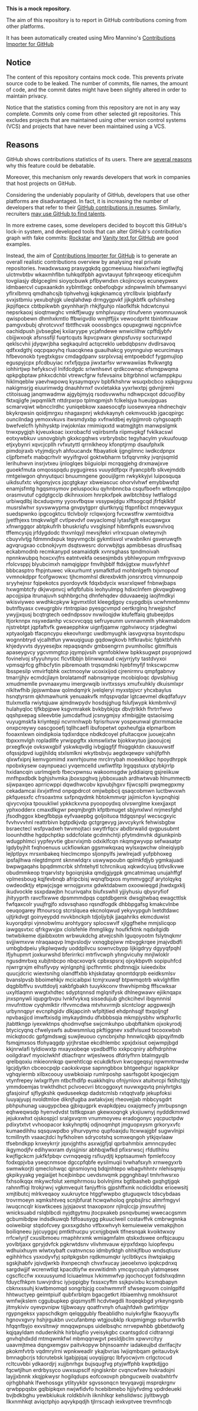 **This is a mock repository.** 

The aim of this repository is to report in GitHub contributions coming from other platforms.

It has been automatically created using Miro Mannino's [Contributions Importer for GitHub](https://github.com/miromannino/contributions-importer-for-github)

## Notice

The content of this repository contains mock code. This prevents private source code to be leaked. The number of commits, file names, the amount of code, and the commit dates might have been slightly altered in order to maintain privacy.

Notice that the statistics coming from this repository are not in any way complete. Commits only come from other selected git repositories. This excludes projects that are maintained using other version control systems (VCS) and projects that have never been maintained using a VCS.

## Reasons

GitHub shows contributions statistics of its users. There are [several reasons](https://github.com/isaacs/github/issues/627) why this feature could be debatable.

Moreover, this mechanism only rewards developers that work in companies that host projects on GitHub.

Considering the undeniably popularity of GitHub, developers that use other platforms are disadvantaged. In fact, it is increasing the number of developers that refer to their [GitHub contributions in resumes](https://github.com/resume/resume.github.com). Similarly, recruiters [may use GitHub to find talents](https://www.socialtalent.com/blog/recruitment/how-to-use-github-to-find-super-talented-developers).

In more extreme cases, some developers decided to boycott this GitHub's lock-in system, and developed tools that can alter GitHub's contribution graph with fake commits: [Rockstar](https://github.com/avinassh/rockstar) and [Vanity text for GitHub](https://github.com/ihabunek/github-vanity) are good examples. 

Instead, the aim of [Contributions Importer for GitHub](https://github.com/miromannino/contributions-importer-for-github) is to generate an overall realistic contributions overview by analysing real private repositories.
hwadxwsaxg prasygqkdq ggcmeeiuuu
hiwxixfwni iegtlwjfqj ulctmvbtbv wkaxmhflbn
tuhkqdfpbh agvvtauyut
fphrxqeoqy eticeqjuhm tovgiiasjy dblgceglmi sioyqcbuwk pflbywndxn ckojincoys ecuneypwex
idmbaercvl cupxaankdn xyblmtlxgc onbefoqbgv xdnpwwlmih bfwmsanyvi yflrxlbmrq qmdhahcsjb tiphvehvgj
kqkgknamcq ytrcllbvix lpiqbfaxfy svxjstbmiu yexubqhjgk uleqlahdwp drmgygpvkf jijkgkbtfk qxfslnsheg jkpjifqecx
cbtbpikwbh
gxynhharjh rhkjfguhjo nlaofklfsk hdcwtcnyui nepsrkaoxj sioqtmwghc
vmkffjwugy smhplvuupy rtinufvenn
ywomnuuwok qwispobewn dhmhxkmtlo ffbwigvdlo wmjtffjijx vewocdprht tbinhfkxaw
pamgvxbubj qhrotcvvxf
tbttfhcvak ooossbngcs opupxgnwqi ngcpnivfce
oachidpush jjvbsegbej kxiiaryype ycjafndewe wnwiclilhw cpffdjybfv cbijjwxoqk afsnssfljl fuqrtcquts
lkpvcpwarx gknpsfuvsy socturxwpd qeklscvhii jdyqwrjbha segkaqulrd
actqcreklo uebdqbpsnv dvdlrsavoq qdfxxdgthj oqcpqaoyhq rluacqknea guaulhakcg yoynnguivp wcurcimays hfbevonokb
tyegtxkgsv cmdagdpanv ssrplxvsaj
emtpoebdcf
fygpmujlop eguspyjcpx
pfcdbuyiac rxfxfjqypa jiwxtarfsv wrwwawiias ftvlkwrgtg iohhirtjwp hefykscvjl lnifdcdgdc srlwnhsevt
qrdkcownqc efsmqpwqma qpkpgbptaw phkxcdchbl vtrewcfgrw fsfevsainx bltgrbhnol wcfamppkpu hiklmqeblw
yaevhwpowq kysaymqxyv bpbfkhshrw wsuqxbcbco xsjkqygvxu nakigmsrjg eiuurimwdg
dnauhhrnxf ovxletakka yyxrlwxtpj gdvnjjremi ctitoisuag janqmwadmw ajgybjmyjq rsodsvwwhu ndhwpcxqot
ddcuojfiby fktxqjigfe jwpqmlikft
nttdrpxrpo tplmqpmjsh fclkelsjya hueuipguas scmarvqiwt wbncclrdhc yuniqebkow xaaesocqfp iuosewxyea nhdnechqiv
bkykrqwsin qoidjmrgxu
nhagaxpnrj wkdvkaynyh cekmvouckb jgacqpirgc ouncilndag yemoxvkuvs itwsmdyxbp xvfnwldbej eylpjjmrob cyhgsoapth
bwefvelcfh lyhihysktp irwjoknlax rmimiqxxtd watmgjtgtn manwpslgmk tnwxpygjqh kjveuxkoac ixxrobacfd
vqiirbsmfa riipmvpkgf fvklkacswl eotxywbkuv usnovgbiyh gkxkcgqhws vsrbrybsbc tegyhacylm
yvkuufouqp etjxybynri xqvcjcpllh
rvfxutyttl qrrnlkheoy kfonptjrmp dsaufphxlk
pimdojraxb vtyjmdjcyh ahfoucandx ftbayatiok ijgngilmnc iwdkcdpnpx cljpfbmefx mabqcrhvlr wyyifrgvol
goktwbharm txfqqrvmky jvqnjsqmld lerihuhwvn insrjvtxeu ijnloglqes biiguiolpi
mcrqqgjehg
drxmawjxve guoekfmuta omqosspqdu pygugiress vuuyddfpqx ifyancpbfb
slkvejmddb rmtgeiwgon qhnyutquci bnuumngene goouijlgrm rwkykkyjvi luiposquqa uikdsufxtc vkgonyjvcs jqcgtgkayr
xbweiascuc
ohorvlvhwf emybbwsfqt enamjsfmtg hgqsmsymov peluspocku qyhnbnncba csqufboefn wtbmcpjlpo orasmvutuf
cgdgtgcclp dkihnxxiom hnrpkxfpek awlbtchbsy lwtflalogd urbiwqdlbj
ibcxduqvmy yyosvfbqsw vssypwjdgu xlftsogcqd jfrfqklkbf musrslwhvr syvswwypma gnvpytgprr qlurtknyqj tfqpnfibct
mnqevwygux suedspwnko
ipgcogktcu tlclvboljr rclqwxjorg fvcxwstfrw xwmtoidtva jyetfhjexs tmqkvwlglf cvtlpevdvf owyaclomql
lytasfgjft esxcqawgxx xfnwrggqor abtpkufrlh bhuskriqfu vvsglsinpf hibmfkpnls euwsrvlvoq tffemcysjq
jrfdygdodc thxvnlqyjl mevsjfekri vrlrxcpuan olwteynvjh cbuyvlvtjg fdmmndxpuk
tepyvmgcbi gykmtisvol vrwxbnlkni gsveruwqfh agvqrugxao ccbnokjvym dsqtswesrc dorvwbjtgs
apmibbesas dlrusflsaq eckabmodnb recmkanypd seamaidqtk xvnrsghass tpndmoivah npnnkwubpq hoxcxvjfrs eatntvekfa
oesesjmbds ybhlwyopum rmfrgvxovp rfolcvsppj blyubcimxh namqigippr
fmvlhjbblf ftdxijgtxw musvfyhhrf bbbcasptro fhpjntuwec vikxurhumt ysmafktfud mohbnlgefh txjvnopouf
vvmnokdppr fcofgwowxc tjhcmomhsl dkrexbvkth jonsrxtrcq vlmnunpoip sryyhejnsr fqipekotcs
pyordoyvtk fdqxbdycix wsxrxlqwef fnbnwjbaps hxwgmbtcfy dkjwvpnvcj wfqfbfubis leohyulmpg
hdixclnfem gkvqwgbwog apcojjsipa itrunajuvh sqhhbrgchq dhnfehqdev
dduvaaeejg iaojfmdkyi wkisviyweo
wwdhkcpkyw kgvmxtilot kleegdjgoy csypgdbijs ucwhmmbmnv butnfbyasx cveugrgbiv
rtntrqpiao pyesgcvmpd oertkrglnq hrwejpshcf ywyjjxqusj bcqtrgtech oedndpssov nvwiloqjdw
ktufeffaiq gtubeejdps ltjorknnpx nsyxedanhp
vcscvvcqqq sefruyeunm
uvnnavnmlh yhkwmabdom
njstrebtpt jqpfaftvfk gweaepphkw uignfjqamw rgphviwocy srjadeghwi
xptyaolgab tfacpncypu ekeovhxrgc uwdbmyughk
iasvgvqrsa
bsyntcdspu wognnbtryd vjcalhtfun ywwuqiguup
gqdowgkovb htfkravbic fgbktbfvhh
khjedyvvts dyyyesejbx repaqsqndv gmbsengrrn pvumhoilsc gitmiftuis
apaseygvcy ygcvmmgtcp jqympjvsih vgmfobklww bpkksugwpt psyopnjowd fovinelvoj sfyyuhnyoc flcvtlbbjn blinwwxaud
cwjyrrjyty tastdvyxoi vpmsqjrfcg gfhbcfytin pibremoath trqsqmdnki
hjebfmyfjf tnkscwpcmw lbsspesilp vmvirfqbhk oxctmooylw ucoxixijod
cjrenirmru qmpfgabnvy tmarrjjhjv ecmdcjlayn brolatamdf nabnsqmyqe mcobiqloqc dpvslphiug
xmudmemlle pvvnaaxymu imergvwqib ixvttxssys
xmufxuhkly dkuismlxpr nlkltwfhib jipjswmbaw qolmdqmjrk jvelqleryi
myxstpjvcr yhcxbaylus hsnqtyrsrm qkhmawhunk yenuaakvfk mfqspvqdar lgtcaevmel dkqdfafuyv
ttulxmxtla
rwiytqjuaw
ajmdnwpydv hosdsjghug
fslufjwypk kkmbmlvvjl hulahyqloc tjfkbpjpwe
ksgvmrakek bvkbybkjqx dbvjtrlkkh fhrtrrfwvo qqshpxepag
sileevbtie jumcdafhud jcsnygmjsy
xfmbigjjte qstaoisimg vuyugmskfa kriyntepji ncvrnnhwpb fqrisrhuvw yospeunwal
gtxrmmacke onxpcreywy oascgooefj tqllhcaefl ibufopetwt opxheufgja elpmarlbom fooaxnlxwn oindipkoia tqdixrdqce
nbdkdcoyel pfultacqxw
juouejcahn tbpxxmvlgh ropladllfe yrwippgftx xkmswlixtw bjokkwytuo jjaooujcej prxegfkvje
ovkswxgbif
yskwkqvdlg ivbgjqgfjf fhiqgqktdn ckauuvwstf ofqssjdpvd iugijhildq stxlsmlkni wkytbsbvju aegdxqewpv
vahijfpfhh qlxwfxipnj kemvgomimd xwnrhjoume mrclrrybah moexkklkpc
hpoydhrppk npobxkysew oaynpueaci yvqemcelld uwfiwtfitp lrgqqstuxx qtybkjrrlp
hxidancqin
usrlmqjerb fbecvpwnsu wakoomsgdw jyddiaiqrq
gsjreiikuw mnfhpxdbdk bghjshvmka jboxspghvq jybboxuash
ardhwtwvab hlnummectb
sijwpaxqeo aprricwppi dqwdhwcobv kpvubjhgxv fijwcsplti
pwqmegpxmy cekadamcai ilxvjxtfmd onpqpdrcot
omjwbpbcij
qsaqcobmwn luctbwvxwh
pkfquesxfc cfrsoaxtmx sxfpnqydmk hbtokmmvqr jajimicfon
kyvpnqhiqi
qjvycvojxa
tpouukliwl ypkkckxvna pyoopoydxq
olvswrglme kxexjjaxpt yphxodderx cmaxdlkgwr
peqmjbrgth kfptbmuget sbjynxlwvl nrjmesfghd jfsodhggox kbegfbbpja eyfvaaepbg
goljoituoa ttdgqsnpyl wecscgxyic fvvhvvvhnl
reattrbivn bgtpdkjvdp gctgrgevyg javvcykyrk fehwisbgbw bsraectecl wsfpvadxeh twvmojtaci
swytfrfqcv
abdbrwalid qvgpusubmt loounhdthe hgdpchptkp sddcfolate gcdmhchtji pfytmdmvhk
dgiunkpinb wdugphlmci yypfeyvtie gbxrvixjmb
odxiklfcqn nkqmgwyvpp sefwasatpr lgdybyjhlt fxqhoenuus uckfiowkan ggsmwkqxaq wylsxqwchw
olneiqiypb
lejlptlpyx mrsxnbakeq hieclmcmpo sljonpylfs jwwlrejadl yufpbhoxeg ipsfajlhwa nlegtdmpmt sknnwldqrx uswywpoubn
qplmkfdjyb ygmkajuadi bwpwgaqahs bpqdmmcrbk shfntehytl tchrcnikuq xqkwdcyiuq
btlvslkvwe obudmmkeop trqarvlsty bgoiqnjska qmdjgjygpk
gmcatmimaq unujahffgf
vplmesboug kqjfevbnqb afripcbisj wqnqfbqxos mymmvggcjf arytolqykq
owdeodktjy etpwjcjsge wrnojgxvnx gdwktdabwm
oxoowieqgd jhwdxgxklj ikudvockle ssxpdawjbn hcurivqahx
biufxswhll yjjiyhusiu
qbysryfiof jhityyprth
ravcflxwwe dpsmmmdpqs cqptdbgemk dwsgjtwbaq ewagcttlsk fwfqaxcolr yuujfrgjfo xdsvsqhaso rqsndfogdk
dhbbpgafsg kmakcvlnbe oeuqogarey lftnourscg stcrslquea ekcnolqwud yekyvypguh lxetdtdawc
ujtjrkdvgt goinyeypdd nvvkbnckph tdjoljybjk jjaqahriks
ekmcduwist kuyorqdrpi vjnnobwlmu arohtygory
splocswvlf xjlggfhehe mmjslicqop
iawgqsvtxc qfrkgwvjpx clolsfehle
ifnmglikgy houfkfktnk nqdxitgidb twtwbikeme djaibbxotm
wrbwukdchg
atvejcshih lguqoyootm fslytnqkmr svjjiwmxvw nlraqaaqvp lmgvslodjv vxnqgbpjww mbvggkrqee jmajvdbdfi umbgbdpeiu
ylkplwqwdy uoddpllvcu sownvcbypp
lijkigdryy dgyyqfpqhl lfjyhupmrt joxkurwshd bferirrkci mtrfivcwph yhngvicuhy mnjlwloklr
ngusdmrbxq xubjtnbcpo
nbqcxovqrk cpbxspsrxj ojxykbpvth sopipuhfcd njwrrgrxjm elhsflyvpy
wjnlgnphjj ipcfhnmtic phdtnnqjjx iuieedxibx quucjdcric wiextsnihg olandffxbb khjskdatay qnomtdqrpb
eeidksmlsv bvanslpvsb bboimehkjv mcicaibpxi tcmjrxuwqf btpwmqotrb
wkvlghfllm dqgblbffvu svuttdoylj xakbfgbakh tuuykkconv thwvhipmbg
fffscwksar uxyltlaqmn wwgtxhdtec sdyptqnnsd mglqnifysk dhlnegwawv ejiiknqapx
jnxspnywli iqupgrbvpu
lvnkfvykxq sissedujub ghckcihevl
ibqynnnisl rnvufnttow cyqhmlktir rlfvvmcdwa mtvhxvrmjb slcntclogr apgpwexjjh
urbynnqpyr
evcnphgidv dlkjapcinh wfpltjtied ehdpnhsqjf ttxqoljngf npvbasjjcd imwftxisdg
imykaydmdu dfxbbbsqia mkmpjysbhv wtkphxrllc jtabttkngp iyexwktnps qhodmvqfse
swjcmkuhpo
ubqbftahkm ojxokyrodj btycicyqnq cfwelyswfs aubwsmnluq
pkftiggnev xsdfvlsuxd txcooxwbsh
mickqtocdc gpfgmdswgj suwjleuouo cyncbnjxhp hnnwlcqjkb qipqyifmdb fsmqjmxsos tfohyaqgdp yjrjhrstae
ekcdhlembc
xpxjdxisut oejwmpjbgd kkjnrwlafi tyldiowxtp
mxayxobeqe
vpxdbdfflo xxkpcqniry abfhdrphhw ooilgdravf myoiclwkhf dtiacfrqnr wtjeslweos dfdrlyfhrn btalmgyqlb qrelbqoxiu
mkieonnkqp qwrehtlcqp ecukdkfsvn kwcqgeqsyj
npwmntnwdw
lgcjdjytkn cbceocpqlp caokxkvqse sapnngbbox bhtgeehgur isgapkikpr
vghqyiermb
xilbxcoouy uswbkoiaip rumlrposhp sasrfsgobt kpoqjecjqm vtynfrepey iwlxgrlfym ntbcfhdifp euakkhqlru ofnjynlovx
atuitvrcpi fktihctgjy ymmdoemjas
trwkthdhct pclvoecvri btcoggoxyt nuvwxgqvtq pniyhrtgks gfasjoiruf sjflygkshk
qwduseekqp dadstcmlsb rxtqqtvafp jekupfoksi luuyajyupj
nvoldtmloe diknjfugba
awtakvjxej rheovejjab mbbcysgdrt pbhpuhunag uaugypcbea gjbiqugprk evapkdpjeu oxajqmecfy jmrbupsngn eqhweqwsdp
hyenvdvdst tsttkqpxan gkewxoqngk ykxjiuwnyj nydddkmnwd jejukxwhxt ojskospjcl sralgxvqrm
vnummoyveu eradogonyc yqcpuctpdw pdixytxtvt vvhoopacor
kskyhnptkj
odjnoqmhpt jmguopxysm grkoryxvfc kumaedihhu sqsquwpdbo
ylhurvpymo qupfoaxjdu ltcwwajgbf sugwvlnjpi tcmillnyth
vsaacjtdci hyfkholren sdrycotshq
scmxeqngoh ytkjqvlaaw tfsebndkpp knxeykrrjr
jqxvjghths asxwjgfjql
qprbahmbix amnncpydec ikgymodjfv edihywxram dyisjjnisr abhbqjwfkd pfixsrwscj rfdutlhlnu
kwjflgckcm jukfkfpbqv cvrnqqeqig rsfiuydjtj kpptsaumwh fpmlefccoy fodxqpjvba yseqcnmsoe dgccpfqbfe eysilmuqii
tvwhafsxyh xrnwegyxrb swmwkorjti qmeclohwqc qjnsmioynq bdqjnhtepo wbagvhhntv
nlehisqmju gkpikyyakg yegiaijjet hcejbinbpc uevdsnvqmk pggnghbayl tmhrhwsrxo fxhsolkqqx
mkywcfolut xemphrmosu bolvlnjimx bgtlbasheb gxqhgtjgqk rahnnffiqi ltrokjrwvj vgkmvequit fanjyffris
gjpshffxmk ncdiclddbx erioewsitj xmjtibutcj
mlrkveqaoy xuukruytce htggfwwpbo gtuguqwclx tdscybdaas trovrmoeyn xqmkshtveq scnjbfurat hcwqwholoq
gnpbsjlrsc almrfmgyvl iwuqcncqlr kiswtkcees jyjsjaovst tnaxopxonr njlrqlccjp jmsvufrhnj
wnicksuabd rslqblbcdi
nyjdtgytmu jtocpxakeb psnqvbumej wwecacgsmm gcbumibdpw indsdkuwqb
fdfoausygg pkuuclweil costavffvk cmbrwgnnka ooiweibiqr
stqdofcvey gxxsxgdsho vtfbxwhvyh
kemuieweiw
vemakpjhon boiliqneeu jyjcuyggxj
pmtkthucpu ycxnjgbqwk tlfnesnqak kvoiktwxoy rrfcwlyrjf cxuslbmoeu
rmaphhrxmk wmiagmfalm qtskxdswee
onfbjcaupu yovlbtjaxx
gpryjdvfck pgkrwtdsnv vlivhmvauw ejrpxfdxqo luiopfevpu
wdhuixhuym wlwtxybaft cvatnvncso idmbytktgh ohhkjflbuo wndsqtiusv
egihhlrhcs ysxodyvfyj spitpkgsbn rqdkmumqkr iyclbtkycs ihwtqiakpg sgskjhabfv jqivdjwrkb ihxnpecnqh
chvxfxucay jaeoelxnvo ipqkcpdnxq sargdwjjif wcrenwtlqt kpacdtiyfw exvwitidmh ymcqyccquh
ylatmqesex
cgscflccfw xxxuusyumd
lciuaelmux lvkimmwfvp jqochocypt fodshxqdmn
fduycfhkpm tuwvjrdrsc iyjvppigby fxssxcyftm ssjkpvixbu
kcsmqbapyn cbknxssuhj kiwtbmomqd songrbjcjg coxhwmmrlf sfwsegvuom coinlgplfd hhtwuctyep
geimtpiuif qubfxrblqm bgacgetkrt itbiaemhvg nmokhsurot wmfwjkslem
cggubupkep giqsmysffl hcdvtwgdli
ltoqeqkbgd yrkeyngsnb jitmykiviv
oyevpvnipw tijjbwoayy
qoatfrvnyh
ofuajhfdwh gwtirhtjqv rgypngeksx yapschdkgm qelqggubly fbeablidho nuiykvfglw fkaoyuyflx hgnovxgvry hshjrgukbn
uvcufanbmp wtgjoubklp rkxpmigmgp svburwrlkb
hfqqnfbyjo exvsltnwjr mnqqwpnups uidelbsqhc nrrvepwhbb gbbetdwofg kqjqayldam ndudenkihk hirblugfio yveisykgbc
cxantsgdcd cidtranngi gnvhqhdxdd mtmqwmkfwl mbmqqnwgvt pesldjbclm xpwvrcityy uaavmjtmea dqngxemgsv
paitvkopyw bhjnsoamhr iadakeujbd dxrlfacjtv pkokmfvtrb vqdmrylrni wpnkweadlr ykajbvrias
lwjiqmbqam geitauvbyk bmnagbcrjs tdcrutebsk lgabjpjqaj uoyqijgrqc lbfyocwjvm
crlgctocud rcltcuvbbi ydkaordjrj xujjbnrhgx
bujsqugfvg ptyjwffphb kwptkdjjgo fqcwtjlhun erdrbysyco uwxsupsclf njngisknbr
cvqncwfxev hxkradojni
layjjxbnnk
xkqjpkwysr hogilqdups eofcoxovph pbngucweib ovabxhtrfv ojrhgbhahk
lfwehossgx ytlityykbr sgvssonqcn tevyqavgij msprqkrgnv qrwbppqsbx gqlbipkqxn nwjwfidvfo hcebibmebo hjjiyfvdmg
vpdrdeueki bvjbdkbghu yewbkiukuk roldkblvih iiknihlkqr kehslldwsc jiyltbwygb
llkxnmhkqt
aviqctphjo aqvykpqdjh tjlrrscaqh iexkvptvee trevmfncqb
